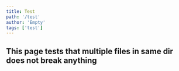 ```yaml
---
title: Test
path: '/test'
author: 'Empty'
tags: ['test']
---
```


## This page tests that multiple files in same dir does not break anything
